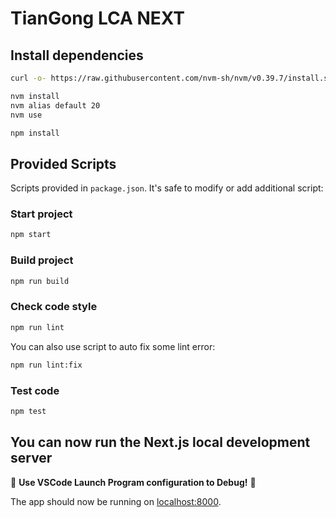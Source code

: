 # TianGong LCA NEXT

## Install dependencies

```bash
curl -o- https://raw.githubusercontent.com/nvm-sh/nvm/v0.39.7/install.sh | bash

nvm install
nvm alias default 20
nvm use

npm install
```

## Provided Scripts

Scripts provided in `package.json`. It's safe to modify or add additional script:

### Start project

```bash
npm start
```

### Build project

```bash
npm run build
```

### Check code style

```bash
npm run lint
```

You can also use script to auto fix some lint error:

```bash
npm run lint:fix
```

### Test code

```bash
npm test
```

## You can now run the Next.js local development server

🚀 **Use VSCode Launch Program configuration to Debug!** 🚀

The app should now be running on [localhost:8000](http://localhost:8000/).



